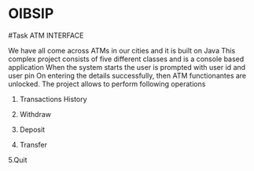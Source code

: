 # OIBSIP

#Task
ATM INTERFACE

We have all come across ATMs in our cities and it is built on Java This complex project consists of five different classes and is a console based application When the system starts the user is prompted with user id and user pin On entering the details successfully, then ATM functionantes are unlocked. The project allows to perform following operations

1. Transactions History

2. Withdraw

3. Deposit

4. Transfer

5.Quit





